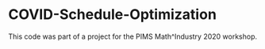 # COVID-Schedule-Optimization
This code was part of a project for the PIMS Math^Industry 2020 workshop.
